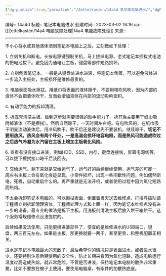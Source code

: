 ```yaml
---
{"dg-publish":true,"permalink":"/Zettelkasten/14a4d 笔记本电脑进水/","dgPassFrontmatter":true}
---
```


编号:: 14a4d
标题:: 笔记本电脑进水
创建时间:: 2023-03-02 16:16
up:: [[Zettelkasten/14a4 电脑故障处理\|14a4 电脑故障处理]]
来源:: 

---
不小心将水或其他液体洒到笔记本电脑上之后，立刻做如下处理：

1\. 立刻关机和断电。长按电源键强制关机，马上拔掉电源。老式笔记本插拔式电池的把电池拔下。避免因为通电让主板，键盘等部件短路损坏。

2\. 立刻倒置笔记本。一般是从键盘处进水进液，将笔记本倒置，可以避免液体进一步流入主板处，主板损坏是维修最贵的。

3\. 电脑表面吸水擦拭。用纸巾将表面的液体擦干。不要用电吹风吹，因为内部的液体不会把液体吹干，反而会增加液体在内部的流动影响面积。

4\. 有动手能力的拆卸清理。

5\. 拆底壳清洁主板。做到这步就需要很强的动手能力了。拆开后主要用干纸巾吸附掉液体（不是擦拭）。然后自然晾干，一天时间左右吧。有电吹风的，在纸巾吸干明显流动液体后，用冷风吹干，吹干后还是建议先不要装机，继续晾干。**切记不要用热风，热风会有两个坏处，一是高温会损坏电容电阻，而是热风可能造成吹过之后热气冷凝为水汽留在主板上增加主板氧化风险**。

6\. 查看有没有接口进液，例如HDD，SSD，内存，键盘连接线，屏幕电源线等，可以拔下擦拭接口晾干后装回去。

7\. 交给运气。剩下来就是交给运气了，运气好的后续继续使用，运气差的可能一周左右主板上会有氧化痕迹显现，小零件损坏，出现一些间歇性问题，例如偶然断电，死机，自动重启什么的。再严重就是无法开机，或者使用过程中因为氧化短路而热熔。

不太会拆卸笔记本电脑的，可以擦拭表面，倒置着当天送去维修点，打招呼插队请工程师立刻拆卸清理液体。工程师处理方式和上面一样，因为笔记本维修点没有进一步的设备，最专业的做法是拆下主板，用洗板剂清洗主板后放入烘干箱烘干。这个服务常规维修点没法提供的。

后续如果没法使用，只能更换进液部件了，便宜的是维修进水的USB端口，键盘，两三百元左右。如果是主板，那更换就要一两千，甚至更贵，和整机配置正相关。

进水是笔记本电脑最大的天敌了，最后希望你的情况只是表面进水，或者进水很少。还要特别注意后期使用的安全性，防止长期来看因为氧化短路，造成电脑运行温度过高造成热熔，就非常危险。不管是否进液，保持笔记本电脑的散热非常重要，比如不要放在被子上使用，要使用电脑桌，有条件的加散热底座。
